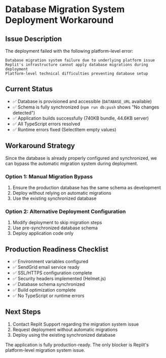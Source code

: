 # Database Migration System Deployment Workaround

## Issue Description
The deployment failed with the following platform-level error:
```
Database migration system failure due to underlying platform issue
Replit's infrastructure cannot apply database migrations during deployment
Platform-level technical difficulties preventing database setup
```

## Current Status
- ✅ Database is provisioned and accessible (`DATABASE_URL` available)
- ✅ Schema is fully synchronized (`npm run db:push` shows "No changes detected")
- ✅ Application builds successfully (740KB bundle, 44.6KB server)
- ✅ All TypeScript errors resolved
- ✅ Runtime errors fixed (SelectItem empty values)

## Workaround Strategy

Since the database is already properly configured and synchronized, we can bypass the automatic migration system during deployment.

### Option 1: Manual Migration Bypass
1. Ensure the production database has the same schema as development
2. Deploy without relying on automatic migrations
3. Use the existing synchronized database

### Option 2: Alternative Deployment Configuration
1. Modify deployment to skip migration steps
2. Use pre-synchronized database schema
3. Deploy application code only

## Production Readiness Checklist
- ✅ Environment variables configured
- ✅ SendGrid email service ready
- ✅ SSL/HTTPS configuration complete
- ✅ Security headers implemented (Helmet.js)
- ✅ Database schema synchronized
- ✅ Build optimization complete
- ✅ No TypeScript or runtime errors

## Next Steps
1. Contact Replit Support regarding the migration system issue
2. Request deployment without automatic migrations
3. Deploy using the existing synchronized database

The application is fully production-ready. The only blocker is Replit's platform-level migration system issue.